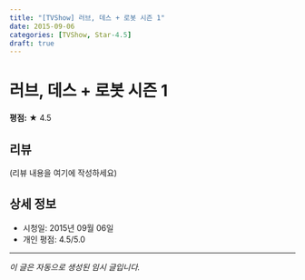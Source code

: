 ```yaml
---
title: "[TVShow] 러브, 데스 + 로봇 시즌 1"
date: 2015-09-06
categories: [TVShow, Star-4.5]
draft: true
---
```


# 러브, 데스 + 로봇 시즌 1

**평점:** ★ 4.5

## 리뷰

(리뷰 내용을 여기에 작성하세요)

## 상세 정보

- 시청일: 2015년 09월 06일
- 개인 평점: 4.5/5.0

---

*이 글은 자동으로 생성된 임시 글입니다.*
